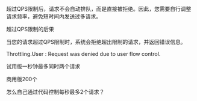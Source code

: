 超过QPS限制后，请求不会自动排队，而是直接被拒绝。因此，您需要自行调整请求频率，避免短时间内发送过多请求。

超过QPS限制的后果

当您的请求超过QPS限制时，系统会拒绝超出限制的请求，并返回错误信息。

Throttling.User : Request was denied due to user flow control.

试用版一秒钟最多同时两个请求

商用版200个

怎么自己通过代码控制每秒最多2个请求？
